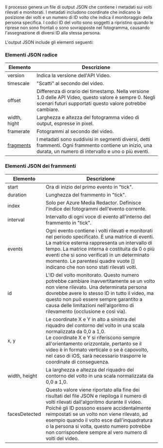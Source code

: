 Il processo genera un file di output JSON che contiene i metadati sui volti rilevati e monitorati. I metadati includono coordinate che indicano la posizione dei volti e un numero di ID volto che indica il monitoraggio della persona specifica. I codici ID del volto sono soggetti a ripristino quando le riprese non sono frontali o sono sovrapposte nel fotogramma, causando l'assegnazione di diversi ID alla stessa persona.

L'output JSON include gli elementi seguenti:

### <a name="root-json-elements"></a>Elementi JSON radice

| Elemento | Descrizione |
| --- | --- |
| version |Indica la versione dell'API Video. |
| timescale |"Scatti" al secondo del video. |
| offset |Differenza di orario dei timestamp. Nella versione 1.0 delle API Video, questo valore è sempre 0. Negli scenari futuri supportati questo valore potrebbe cambiare. |
| width, hight |Larghezza e altezza del fotogramma video di output, espresse in pixel.|
| framerate |Fotogrammi al secondo del video. |
| [fragments](#fragments-json-elements) |I metadati sono suddivisi in segmenti diversi, detti frammenti. Ogni frammento contiene un inizio, una durata, un numero di intervallo e uno o più eventi. |

### <a name="fragments-json-elements"></a>Elementi JSON dei frammenti

|Elemento|Descrizione|
|---|---|
| start |Ora di inizio del primo evento in "tick". |
| duration |Lunghezza del frammento in "tick". |
| index | Solo per Azure Media Redactor. Definisce l'indice dei fotogrammi dell'evento corrente. |
| interval |Intervallo di ogni voce di evento all'interno del frammento in "tick". |
| events |Ogni evento contiene i volti rilevati e monitorati nel periodo specificato. È una matrice di eventi. La matrice esterna rappresenta un intervallo di tempo. La matrice interna è costituita da 0 o più eventi che si sono verificati in un determinato momento. Le parentesi quadre vuote [] indicano che non sono stati rilevati volti. |
| id |L'ID del volto monitorato. Questo numero potrebbe cambiare inavvertitamente se un volto non viene rilevato. Una determinata persona dovrebbe avere lo stesso ID in tutto il video, ma questo non può essere sempre garantito a causa delle limitazioni nell'algoritmo di rilevamento (occlusione e così via). |
| x, y |Le coordinate X e Y in alto a sinistra del riquadro del contorno del volto in una scala normalizzata da 0,0 a 1,0. <br/>Le coordinate X e Y si riferiscono sempre all'orientamento orizzontale, pertanto se il video è in formato verticale o se è capovolto, nel caso di iOS, sarà necessario trasporre le coordinate di conseguenza. |
| width, height |La larghezza e altezza del riquadro del contorno del volto in una scala normalizzata da 0,0 a 1,0. |
| facesDetected |Questo valore viene riportato alla fine dei risultati del file JSON e riepiloga il numero di volti rilevati dall'algoritmo durante il video. Poiché gli ID possono essere accidentalmente reimpostati se un volto non viene rilevato, ad esempio quando il volto esce dall'inquadratura o la persona si volta, questo numero potrebbe non corrispondere sempre al vero numero di volti del video. |
